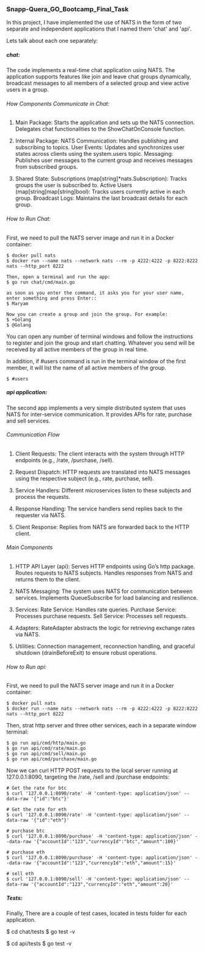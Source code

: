 ### Snapp-Quera_GO_Bootcamp_Final_Task

In this project, I have implemented the use of NATS in the form of two separate and independent applications that I named them 'chat' and 'api'.

Lets talk about each one separately:

##### chat:
The code implements a real-time chat application using NATS. The application supports features like join and leave chat groups dynamically, broadcast messages to all members of a selected group and view active users in a group.

###### How Components Communicate in Chat:
1. Main Package: 
    Starts the application and sets up the NATS connection.
    Delegates chat functionalities to the ShowChatOnConsole function.

2. Internal Package:
    NATS Communication: Handles publishing and subscribing to topics.
    User Events: Updates and synchronizes user states across clients using the system.users topic.
    Messaging: Publishes user messages to the current group and receives messages from subscribed groups.

3. Shared State:
    Subscriptions (map[string]*nats.Subscription): Tracks groups the user is subscribed to.
    Active Users (map[string]map[string]bool): Tracks users currently active in each group.
    Broadcast Logs: Maintains the last broadcast details for each group.

###### How to Run Chat:
First, we need to pull the NATS server image and run it in a Docker container:

```
$ docker pull nats
$ docker run --name nats --network nats --rm -p 4222:4222 -p 8222:8222 nats --http_port 8222

Then, open a terminal and run the app:
$ go run chat/cmd/main.go

as soon as you enter the command, it asks you for your user name, enter something and press Enter::
$ Maryam

Now you can create a group and join the group. For example:
$ +Golang
$ @Golang

```

You can open any number of terminal windows and follow the instructions to register and join the group
and start chatting. Whatever you send will be received by all active members of the group in real time.

In addition, if #users command is run in the terminal window of the first member, it will list the name
of all active members of the group.

```
$ #users
```

##### api application:
The second app implements a very simple distributed system that uses NATS for inter-service communication. It provides APIs for rate, purchase and sell services.

###### Communication Flow
1. Client Requests: 
    The client interacts with the system through HTTP endpoints (e.g., /rate, /purchase, /sell).

2. Request Dispatch: 
    HTTP requests are translated into NATS messages using the respective subject (e.g., rate, purchase, sell).

3. Service Handlers: 
    Different microservices listen to these subjects and process the requests.

4. Response Handling: 
    The service handlers send replies back to the requester via NATS.

5. Client Response: 
    Replies from NATS are forwarded back to the HTTP client.

###### Main Components
1. HTTP API Layer (api):
    Serves HTTP endpoints using Go’s http package.
    Routes requests to NATS subjects.
    Handles responses from NATS and returns them to the client.
    
2. NATS Messaging:
    The system uses NATS for communication between services.
    Implements QueueSubscribe for load balancing and resilience.
    
3. Services:
    Rate Service: Handles rate queries.
    Purchase Service: Processes purchase requests.
    Sell Service: Processes sell requests.

4. Adapters:
    RateAdapter abstracts the logic for retrieving exchange rates via NATS.

5. Utilities:
    Connection management, reconnection handling, and graceful shutdown (drainBeforeExit) to ensure robust operations.


###### How to Run api:
First, we need to pull the NATS server image and run it in a Docker container:

```
$ docker pull nats
$ docker run --name nats --network nats --rm -p 4222:4222 -p 8222:8222 nats --http_port 8222
```

Then, strat http server and three other services, each in a separate window terminal:

```
$ go run api/cmd/http/main.go
$ go run api/cmd/rate/main.go
$ go run api/cmd/sell/main.go
$ go run api/cmd/purchase/main.go
```

Now we can curl HTTP POST requests to the local server running at 127.0.0.1:8090, targeting the /rate,
/sell and /purchase endpoints:

```
# Get the rate for btc
$ curl '127.0.0.1:8090/rate' -H 'content-type: application/json' --data-raw '{"id":"btc"}'

# Get the rate for eth
$ curl '127.0.0.1:8090/rate' -H 'content-type: application/json' --data-raw '{"id":"eth"}'

# purchase btc
$ curl '127.0.0.1:8090/purchase' -H 'content-type: application/json' --data-raw '{"accountId":"123","currencyId":"btc","amount":100}'

# purchase eth
$ curl '127.0.0.1:8090/purchase' -H 'content-type: application/json' --data-raw '{"accountId":"123","currencyId":"eth","amount":15}'

# sell eth
$ curl '127.0.0.1:8090/sell' -H 'content-type: application/json' --data-raw '{"accountId":"123","currencyId":"eth","amount":20}'
```


##### Tests: 
Finally, There are a couple of test cases, located in tests folder for each application.

$ cd chat/tests
$ go test -v


$ cd api/tests
$ go test -v
